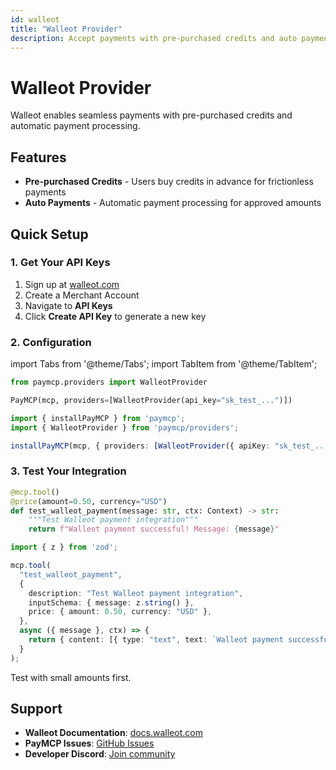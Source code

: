 ```yaml
---
id: walleot
title: "Walleot Provider"
description: Accept payments with pre-purchased credits and auto payments using Walleot
---
```


# Walleot Provider

Walleot enables seamless payments with pre-purchased credits and automatic payment processing.

## Features

- **Pre-purchased Credits** - Users buy credits in advance for frictionless payments
- **Auto Payments** - Automatic payment processing for approved amounts

## Quick Setup

### 1. Get Your API Keys

1. Sign up at [walleot.com](https://walleot.com)
2. Create a Merchant Account
3. Navigate to **API Keys**
4. Click **Create API Key** to generate a new key

### 2. Configuration

import Tabs from '@theme/Tabs';
import TabItem from '@theme/TabItem';

<Tabs>
<TabItem value="python" label="Python">

```python
from paymcp.providers import WalleotProvider

PayMCP(mcp, providers=[WalleotProvider(api_key="sk_test_...")])
```

</TabItem>
<TabItem value="typescript" label="TypeScript">

```typescript
import { installPayMCP } from 'paymcp';
import { WalleotProvider } from 'paymcp/providers';

installPayMCP(mcp, { providers: [WalleotProvider({ apiKey: "sk_test_..." })] });
```

</TabItem>
</Tabs>

### 3. Test Your Integration

<Tabs>
<TabItem value="python" label="Python">

```python
@mcp.tool()
@price(amount=0.50, currency="USD")
def test_walleot_payment(message: str, ctx: Context) -> str:
    """Test Walleot payment integration"""
    return f"Walleot payment successful! Message: {message}"
```

</TabItem>
<TabItem value="typescript" label="TypeScript">

```typescript
import { z } from 'zod';

mcp.tool(
  "test_walleot_payment",
  {
    description: "Test Walleot payment integration",
    inputSchema: { message: z.string() },
    price: { amount: 0.50, currency: "USD" },
  },
  async ({ message }, ctx) => {
    return { content: [{ type: "text", text: `Walleot payment successful! Message: ${message}` }] };
  }
);
```

</TabItem>
</Tabs>

Test with small amounts first.

## Support

- **Walleot Documentation**: [docs.walleot.com](https://docs.walleot.com)
- **PayMCP Issues**: [GitHub Issues](https://github.com/PayMCP/paymcp/issues)
- **Developer Discord**: [Join community](https://discord.gg/walleot)
